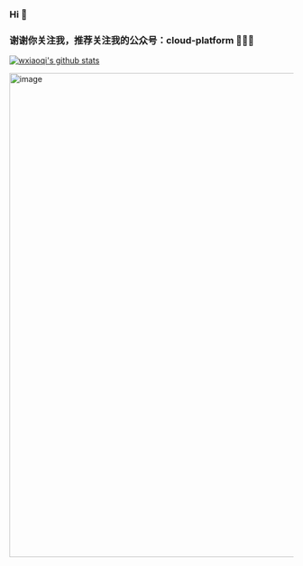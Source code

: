 ### Hi 👋

<!--
**wxiaoqi/wxiaoqi** is a ✨ _special_ ✨ repository because its `README.md` (this file) appears on your GitHub profile.

Here are some ideas to get you started:

- 🔭 I’m currently working on ...
- 🌱 I’m currently learning ...
- 👯 I’m looking to collaborate on ...
- 🤔 I’m looking for help with ...
- 💬 Ask me about ...
- 📫 How to reach me: ...
- 😄 Pronouns: ...
- ⚡ Fun fact: ...
-->

### 谢谢你关注我，推荐关注我的公众号：cloud-platform 👋👋👋


[![wxiaoqi's github stats](https://github-readme-stats.vercel.app/api?username=wxiaoqi)](https://github.com/wxiaoqi/Spring-Cloud-Platform)


<img width="858" alt="image" src="https://github.com/user-attachments/assets/38be28b5-9aa7-47c2-9de2-81464cfed45c">


